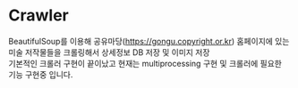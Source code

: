 # Crawler
BeautifulSoup를 이용해 공유마당(https://gongu.copyright.or.kr) 홈페이지에 있는 미술 저작물들을 크롤링해서 상세정보 DB 저장 및 이미지 저장\
기본적인 크롤러 구현이 끝이났고
현재는 multiprocessing 구현 및 크롤러에 필요한 기능 구현중 입니다.
